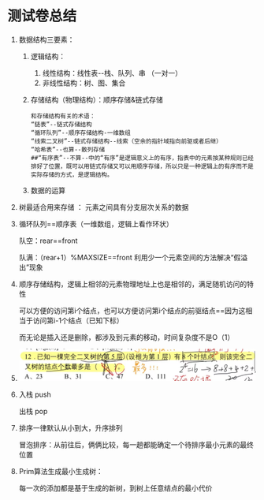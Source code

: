 # 测试卷总结

1. 数据结构三要素：

   1. 逻辑结构：

      1. 线性结构：线性表--栈、队列、串  （一对一）
      2. 非线性结构：树、图、集合

   2. 存储结构（物理结构）：顺序存储&链式存储

      ~~~
      和存储结构有关的术语：
      “链表”--链式存储结构
      “循环队列”--顺序存储结构-一维数组
      “线索二叉树”--链式存储结构--线索（空余的指针域指向前驱或者后继）
      “哈希表”--也算--散列存储
      ##“有序表”--不算--中的“有序”是逻辑意义上的有序，指表中的元素按某种规则已经排好了位置，既可以用链式存储又可以用顺序存储，所以只是一种逻辑上的有序而不是实际存储的方式，是逻辑结构。
      ~~~

      

   3. 数据的运算

2. 树最适合用来存储 ： 元素之间具有分支层次关系的数据

3. 循环队列==顺序表（一维数组，逻辑上看作环状）

   队空：rear==front

   队满：（rear+1）%MAXSIZE==front 利用少一个元素空间的方法解决“假溢出”现象

4. 顺序存储结构，逻辑上相邻的元素物理地址上也是相邻的，满足随机访问的特性

   可以方便的访问第i个结点，也可以方便访问第i个结点的前驱结点==因为这相当于访问第i-1个结点（已知下标）

   而无论是插入还是删除，都涉及到元素的移动，时间复杂度不是O（1）

5. ![image-20240104190541840](测试卷总结.assets/image-20240104190541840.png)

6. 入栈 push

   出栈 pop

7. 排序一律默认从小到大，升序排列

   冒泡排序：从前往后，俩俩比较，每一趟都能确定一个待排序最小元素的最终位置

8. Prim算法生成最小生成树：

   每一次的添加都是基于生成的新树，到树上任意结点的最小代价

   

   

   

   

   